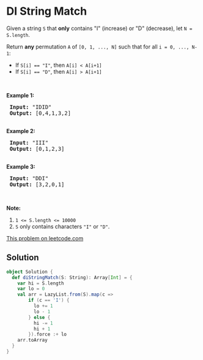 # DI String Match

<p>Given a string <code>S</code> that <strong>only</strong> contains &quot;I&quot; (increase) or &quot;D&quot; (decrease), let <code>N = S.length</code>.</p>
 
 <p>Return <strong>any</strong> permutation <code>A</code> of <code>[0, 1, ..., N]</code> such that for all <code>i = 0,&nbsp;..., N-1</code>:</p>
 
 <ul>
 <li>If <code>S[i] == &quot;I&quot;</code>, then <code>A[i] &lt; A[i+1]</code></li>
 <li>If <code>S[i] == &quot;D&quot;</code>, then <code>A[i] &gt; A[i+1]</code></li>
 </ul>
 
 <p>&nbsp;</p>
 
 <p><strong>Example 1:</strong></p>
 
 <pre>
 <strong>Input: </strong><span id="example-input-1-1">&quot;IDID&quot;</span>
 <strong>Output: </strong><span id="example-output-1">[0,4,1,3,2]</span>
 </pre>
 
 <div>
 <p><strong>Example 2:</strong></p>
 
 <pre>
 <strong>Input: </strong><span id="example-input-2-1">&quot;III&quot;</span>
 <strong>Output: </strong><span id="example-output-2">[0,1,2,3]</span>
 </pre>
 
 <div>
 <p><strong>Example 3:</strong></p>
 
 <pre>
 <strong>Input: </strong><span id="example-input-3-1">&quot;DDI&quot;</span>
 <strong>Output: </strong><span id="example-output-3">[3,2,0,1]</span></pre>
 </div>
 </div>
 
 <p>&nbsp;</p>
 
 <p><strong>Note:</strong></p>
 
 <ol>
 <li><code>1 &lt;= S.length &lt;= 10000</code></li>
 <li><code>S</code> only contains characters <code>&quot;I&quot;</code> or <code>&quot;D&quot;</code>.</li>
 </ol>

[This problem on leetcode.com](https://leetcode.com/problems/di-string-match/)

## Solution

```scala
object Solution {
  def diStringMatch(S: String): Array[Int] = {
    var hi = S.length
    var lo = 0
    val arr = LazyList.from(S).map(c =>
        if (c == 'I') {
          lo += 1
          lo - 1
        } else {
          hi -= 1
          hi + 1
        }).force :+ lo
    arr.toArray
  }
}
```
